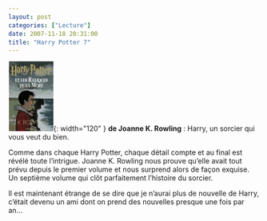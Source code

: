 ```yaml
---
layout: post
categories: ["Lecture"]
date: 2007-11-18 20:31:00
title: "Harry Potter 7"
---
```


![couverture](/assets/images/couv_lecture/potter7.webp){: width="120" } **de Joanne K. Rowling** : Harry, un sorcier qui vous veut du bien.

Comme dans chaque Harry Potter, chaque détail compte et au final est
révélé toute l’intrigue. Joanne K. Rowling nous prouve qu’elle avait
tout prévu depuis le premier volume et nous surprend alors de façon
exquise. Un septième volume qui clôt parfaitement l’histoire du
sorcier.

Il est maintenant étrange de se dire que je n’aurai plus de nouvelle de
Harry, c’était devenu un ami dont on prend des nouvelles presque une
fois par an…


